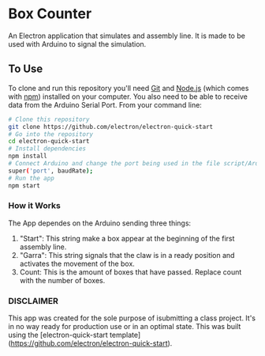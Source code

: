 # Box Counter

An Electron application that simulates and assembly line. It is made to be used with Arduino to signal the simulation.

## To Use

To clone and run this repository you'll need [Git](https://git-scm.com) and [Node.js](https://nodejs.org/en/download/) (which comes with [npm](http://npmjs.com)) installed on your computer. You also need to be able to receive data from the Arduino Serial Port. From your command line:

```bash
# Clone this repository
git clone https://github.com/electron/electron-quick-start
# Go into the repository
cd electron-quick-start
# Install dependencies
npm install
# Connect Arduino and change the port being used in the file script/Arduino.js
super('port', baudRate);
# Run the app
npm start
```

### How it Works

The App dependes on the Arduino sending three things:
  1. "Start": This string make a box appear at the beginning of the first assembly line.
  2. "Garra": This string signals that the claw is in a ready position and activates the movement of the box.
  3. Count: This is the amount of boxes that have passed. Replace count with the number of boxes.

### DISCLAIMER

This app was created for the sole purpose of isubmitting a class project. It's in no way ready for production use or in an optimal state. This was built using the [electron-quick-start template] (https://github.com/electron/electron-quick-start). 
